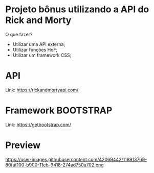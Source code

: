 # Projeto bônus utilizando a API do Rick and Morty

O que fazer?
- Utilizar uma API externa;
- Utilizar funções HoF;
- Utilizar um framework CSS;

# API 
Link: https://rickandmortyapi.com/

# Framework BOOTSTRAP
Link: https://getbootstrap.com/

# Preview

https://user-images.githubusercontent.com/42069442/118913769-80faf100-b900-11eb-9418-274ad750a702.png
